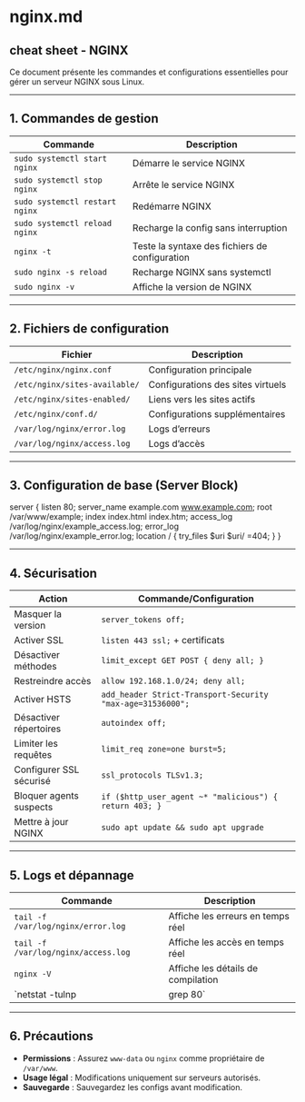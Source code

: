 # nginx.md

## cheat sheet - NGINX

Ce document présente les commandes et configurations essentielles pour gérer un serveur NGINX sous Linux.

---

## 1. Commandes de gestion

| **Commande**                 | **Description**                                      |
|------------------------------|-----------------------------------------------------|
| `sudo systemctl start nginx` | Démarre le service NGINX                            |
| `sudo systemctl stop nginx`  | Arrête le service NGINX                             |
| `sudo systemctl restart nginx` | Redémarre NGINX                                   |
| `sudo systemctl reload nginx` | Recharge la config sans interruption                |
| `nginx -t`                   | Teste la syntaxe des fichiers de configuration      |
| `sudo nginx -s reload`       | Recharge NGINX sans systemctl                       |
| `sudo nginx -v`              | Affiche la version de NGINX                         |

---

## 2. Fichiers de configuration

| **Fichier**                  | **Description**                                      |
|------------------------------|-----------------------------------------------------|
| `/etc/nginx/nginx.conf`      | Configuration principale                           |
| `/etc/nginx/sites-available/` | Configurations des sites virtuels                 |
| `/etc/nginx/sites-enabled/`  | Liens vers les sites actifs                        |
| `/etc/nginx/conf.d/`         | Configurations supplémentaires                     |
| `/var/log/nginx/error.log`   | Logs d’erreurs                                      |
| `/var/log/nginx/access.log`  | Logs d’accès                                        |

---

## 3. Configuration de base (Server Block)

server {
    listen 80;
    server_name example.com www.example.com;
    root /var/www/example;
    index index.html index.htm;
    access_log /var/log/nginx/example_access.log;
    error_log /var/log/nginx/example_error.log;
    location / {
        try_files $uri $uri/ =404;
    }
}


---

## 4. Sécurisation

| **Action**                   | **Commande/Configuration**                          |
|------------------------------|-----------------------------------------------------|
| Masquer la version           | `server_tokens off;`                                |
| Activer SSL                  | `listen 443 ssl;` + certificats                     |
| Désactiver méthodes          | `limit_except GET POST { deny all; }`               |
| Restreindre accès            | `allow 192.168.1.0/24; deny all;`                   |
| Activer HSTS                 | `add_header Strict-Transport-Security "max-age=31536000";` |
| Désactiver répertoires       | `autoindex off;`                                    |
| Limiter les requêtes         | `limit_req zone=one burst=5;`                       |
| Configurer SSL sécurisé      | `ssl_protocols TLSv1.3;`                            |
| Bloquer agents suspects      | `if ($http_user_agent ~* "malicious") { return 403; }` |
| Mettre à jour NGINX          | `sudo apt update && sudo apt upgrade`               |

---

## 5. Logs et dépannage

| **Commande**                 | **Description**                                      |
|------------------------------|-----------------------------------------------------|
| `tail -f /var/log/nginx/error.log` | Affiche les erreurs en temps réel             |
| `tail -f /var/log/nginx/access.log` | Affiche les accès en temps réel              |
| `nginx -V`                   | Affiche les détails de compilation                 |
| `netstat -tulnp | grep 80`   | Vérifie les ports utilisés                          |

---

## 6. Précautions

- **Permissions** : Assurez `www-data` ou `nginx` comme propriétaire de `/var/www`.
- **Usage légal** : Modifications uniquement sur serveurs autorisés.
- **Sauvegarde** : Sauvegardez les configs avant modification.
  




